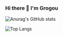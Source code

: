 ### Hi there 👋 I'm Grogou
![Anurag's GitHub stats](https://github-readme-stats.vercel.app/api?username=grogou&layout=compact&theme=tokyonight&count_private=true&show_icons=true)

![Top Langs](https://github-readme-stats.vercel.app/api/top-langs/?username=grogou&layout=compact&theme=tokyonight)
